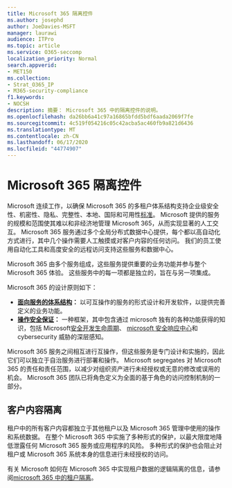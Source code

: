 ```yaml
---
title: Microsoft 365 隔离控件
ms.author: josephd
author: JoeDavies-MSFT
manager: laurawi
audience: ITPro
ms.topic: article
ms.service: O365-seccomp
localization_priority: Normal
search.appverid:
- MET150
ms.collection:
- Strat_O365_IP
- M365-security-compliance
f1.keywords:
- NOCSH
description: 摘要： Microsoft 365 中的隔离控件的说明。
ms.openlocfilehash: da26bb6a41c97a16865bfdd5bdf6aada2069f7fe
ms.sourcegitcommit: 4c519f054216c05c42acba5ac460fb9a821d6436
ms.translationtype: MT
ms.contentlocale: zh-CN
ms.lasthandoff: 06/17/2020
ms.locfileid: "44774907"
---
```

# <a name="microsoft-365-isolation-controls"></a>Microsoft 365 隔离控件 

Microsoft 连续工作，以确保 Microsoft 365 的多租户体系结构支持企业级安全性、机密性、隐私、完整性、本地、国际和可用性[标准](https://www.microsoft.com/TrustCenter/Compliance?service=Office#Icons)。 Microsoft 提供的服务的规模和范围使其难以和非经济地管理 Microsoft 365，从而实现显著的人工交互。 Microsoft 365 服务通过多个全局分布式数据中心提供，每个都以高自动化方式进行，其中几个操作需要人工触摸或对客户内容的任何访问。 我们的员工使用自动化工具和高度安全的远程访问支持这些服务和数据中心。 

Microsoft 365 由多个服务组成，这些服务提供重要的业务功能并参与整个 Microsoft 365 体验。 这些服务中的每一项都是独立的，旨在与另一项集成。

Microsoft 365 的设计原则如下：

 - **[面向服务的体系结构](https://docs.microsoft.com/previous-versions/aa480021(v=msdn.10))：** 以可互操作的服务的形式设计和开发软件，以提供完善定义的业务功能。
 - **[操作安全保证](https://www.microsoft.com/download/details.aspx?id=40872)：** 一种框架，其中包含通过 microsoft 独有的各种功能获得的知识，包括 Microsoft[安全开发生命周期](https://www.microsoft.com/sdl/default.aspx)、 [microsoft 安全响应中心](https://technet.microsoft.com/library/dn440717.aspx)和 cybersecurity 威胁的深层感知。

Microsoft 365 服务之间相互进行互操作，但这些服务是专门设计和实施的，因此它们可以独立于自治服务进行部署和操作。 Microsoft segregates 对 Microsoft 365 的责任和责任范围，以减少对组织资产进行未经授权或无意的修改或误用的机会。 Microsoft 365 团队已将角色定义为全面的基于角色的访问控制机制的一部分。

## <a name="customer-content-isolation"></a>客户内容隔离

租户中的所有客户内容都独立于其他租户以及 Microsoft 365 管理中使用的操作和系统数据。 在整个 Microsoft 365 中实施了多种形式的保护，以最大限度地降低泄露任何 Microsoft 365 服务或应用程序的风险。 多种形式的保护也会阻止对租户或 Microsoft 365 系统本身的信息进行未经授权的访问。

有关 Microsoft 如何在 Microsoft 365 中实现租户数据的逻辑隔离的信息，请参阅[microsoft 365 中的租户隔离](office-365-tenant-isolation-overview.md)。
